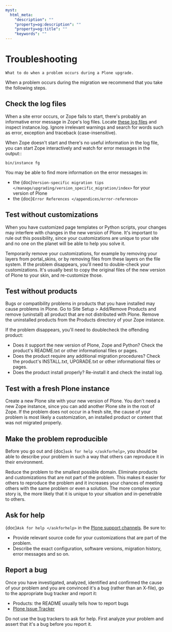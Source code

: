 ```yaml
---
myst:
  html_meta:
    "description": ""
    "property=og:description": ""
    "property=og:title": ""
    "keywords": ""
---
```


# Troubleshooting

```{admonition} Description
What to do when a problem occurs during a Plone upgrade.
```

When a problem occurs during the migration we recommend that you take the following steps.

## Check the log files

When a site error occurs, or Zope fails to start, there's probably an informative error message in Zope's log files.
Locate [these log files](https://plone.org/documentation/faq/plone-logs) and inspect instance.log.
Ignore irrelevant warnings and search for words such as error, exception and traceback (case-insensitive).

When Zope doesn't start and there's no useful information in the log file, you can start Zope interactively and watch for error messages in the output::

```
bin/instance fg
```

You may be able to find more information on the error messages in:

- the {doc}`Version-specific migration tips </manage/upgrading/version_specific_migration/index>` for your version of Plone
- the {doc}`Error References </appendices/error-reference>`

## Test without customizations

When you have customized page templates or Python scripts, your changes may interfere with changes in the new version of Plone.
It's important to rule out this possibility, since your customizations are unique to your site and no one on the planet will be able to help you solve it.

Temporarily remove your customizations, for example by removing your layers from portal_skins, or by removing files from these layers on the file system.
If the problem disappears, you'll need to double-check your customizations.
It's usually best to copy the original files of the new version of Plone to your skin, and re-customize those.

## Test without products

Bugs or compatibility problems in products that you have installed may cause problems in Plone.
Go to Site Setup > Add/Remove Products and remove (uninstall) all product that are not distributed with Plone.
Remove the uninstalled products from the Products directory of your Zope instance.

If the problem disappears, you'll need to doublecheck the offending product:

- Does it support the new version of Plone, Zope and Python?
  Check the product's README.txt or other informational files or pages.
- Does the product require any additional migration procedures?
  Check the product's INSTALL.txt, UPGRADE.txt or other informational files or pages.
- Does the product install properly? Re-install it and check the install log.

## Test with a fresh Plone instance

Create a new Plone site with your new version of Plone.
You don't need a new Zope instance, since you can add another Plone site in the root of Zope.
If the problem does not occur in a fresh site, the cause of your problem is most likely a customization, an installed product or content that was not migrated properly.

## Make the problem reproducible

Before you go out and {doc}`ask for help </askforhelp>`, you should be able to describe your problem in such a way that others can reproduce it in their environment.

Reduce the problem to the smallest possible domain.
Eliminate products and customizations that are not part of the problem.
This makes it easier for others to reproduce the problem and it increases your chances of meeting others with the same problem or even a solution.
The more complex your story is, the more likely that it is unique to your situation and in-penetrable to others.

## Ask for help

{doc}`Ask for help </askforhelp>` in the [Plone support channels](https://plone.org/support). Be sure to:

- Provide relevant source code for your customizations that are part of the problem.
- Describe the exact configuration, software versions, migration history, error messages and so on.

## Report a bug

Once you have investigated, analyzed, identified and confirmed the cause of your problem and you are convinced it's a bug (rather than an X-file), go to the appropriate bug tracker and report it:

- Products: the README usually tells how to report bugs
- [Plone Issue Tracker](https://github.com/plone/Products.CMFPlone/issues)

Do not use the bug trackers to ask for help.
First analyze your problem and assert that it's a bug before you report it.
